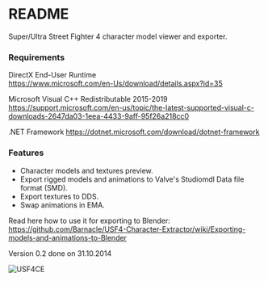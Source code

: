 # README #

Super/Ultra Street Fighter 4 character model viewer and exporter.

### Requirements ###

DirectX End-User Runtime  
https://www.microsoft.com/en-Us/download/details.aspx?id=35

Microsoft Visual C++ Redistributable 2015-2019  
https://support.microsoft.com/en-us/topic/the-latest-supported-visual-c-downloads-2647da03-1eea-4433-9aff-95f26a218cc0

.NET Framework
https://dotnet.microsoft.com/download/dotnet-framework

### Features ###

* Character models and textures preview.
* Export rigged models and animations to Valve's Studiomdl Data file format (SMD).
* Export textures to DDS.
* Swap animations in EMA.

Read here how to use it for exporting to Blender:  
https://github.com/Barnacle/USF4-Character-Extractor/wiki/Exporting-models-and-animations-to-Blender

Version 0.2 done on 31.10.2014

![USF4CE](https://i.imgur.com/Hf0N6ux.png)
